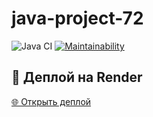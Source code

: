 # java-project-72

![Java CI](https://github.com/irinakomarchenko/java-project-72/actions/workflows/ci.yml/badge.svg)
[![Maintainability](https://qlty.sh/gh/irinakomarchenko/projects/java-project-72/maintainability.svg)](https://qlty.sh/gh/irinakomarchenko/projects/java-project-72)



## 🚀 Деплой на Render

[🌐 Открыть деплой](https://dashboard.render.com/web/srv-d1tmqebipnbc73cgkp3g/deploys/dep-d1tmqejipnbc73cgkpdg)

